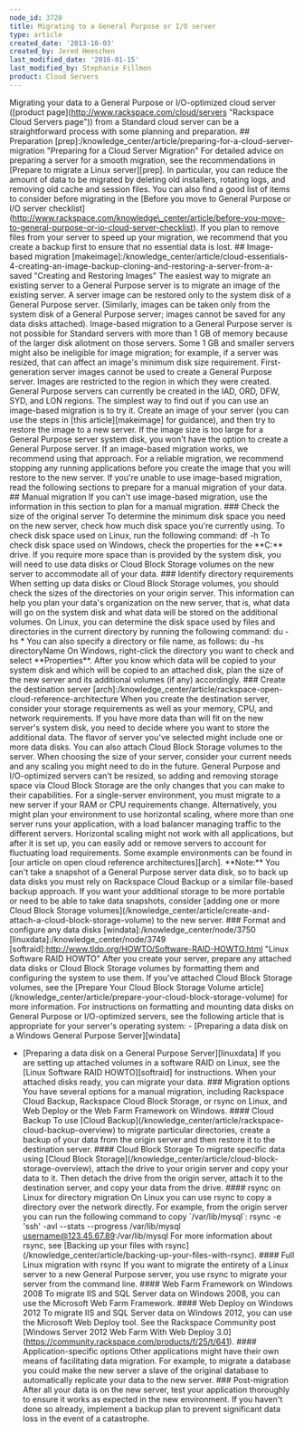 ```yaml
---
node_id: 3720
title: Migrating to a General Purpose or I/O server
type: article
created_date: '2013-10-03'
created_by: Jered Heeschen
last_modified_date: '2016-01-15'
last_modified_by: Stephanie Fillmon
product: Cloud Servers
---
```


Migrating your data to a General Purpose or I/O-optimized cloud server
(\[product page\](http://www.rackspace.com/cloud/servers "Rackspace
Cloud Servers page")) from a Standard cloud server can be a
straightforward process with some planning and preparation. \#\#
Preparation
\[prep\]:/knowledge\_center/article/preparing-for-a-cloud-server-migration
"Preparing for a Cloud Server Migration" For detailed advice on
preparing a server for a smooth migration, see the recommendations in
\[Prepare to migrate a Linux server\]\[prep\]. In particular, you can
reduce the amount of data to be migrated by deleting old installers,
rotating logs, and removing old cache and session files. You can also
find a good list of items to consider before migrating in the \[Before
you move to General Purpose or I/O server
checklist\](http://www.rackspace.com/knowledge\_center/article/before-you-move-to-general-purpose-or-io-cloud-server-checklist).
If you plan to remove files from your server to speed up your migration,
we recommend that you create a backup first to ensure that no essential
data is lost. \#\# Image-based migration
\[makeimage\]:/knowledge\_center/article/cloud-essentials-4-creating-an-image-backup-cloning-and-restoring-a-server-from-a-saved
"Creating and Restoring Images" The easiest way to migrate an existing
server to a General Purpose server is to migrate an image of the
existing server. A server image can be restored only to the system disk
of a General Purpose server. (Similarly, images can be taken only from
the system disk of a General Purpose server; images cannot be saved for
any data disks attached). Image-based migration to a General Purpose
server is not possible for Standard servers with more than 1 GB of
memory because of the larger disk allotment on those servers. Some 1 GB
and smaller servers might also be ineligible for image migration; for
example, if a server was resized, that can affect an image's minimum
disk size requirement. First-generation server images cannot be used to
create a General Purpose server. Images are restricted to the region in
which they were created. General Purpose servers can currently be
created in the IAD, ORD, DFW, SYD, and LON regions. The simplest way to
find out if you can use an image-based migration is to try it. Create an
image of your server (you can use the steps in \[this
article\]\[makeimage\] for guidance), and then try to restore the image
to a new server. If the image size is too large for a General Purpose
server system disk, you won't have the option to create a General
Purpose server. If an image-based migration works, we recommend using
that approach. For a reliable migration, we recommend stopping any
running applications before you create the image that you will restore
to the new server. If you're unable to use image-based migration, read
the following sections to prepare for a manual migration of your data.
\#\# Manual migration If you can't use image-based migration, use the
information in this section to plan for a manual migration. \#\#\# Check
the size of the original server To determine the minimum disk space you
need on the new server, check how much disk space you're currently
using. To check disk space used on Linux, run the following command: df
-h To check disk space used on Windows, check the properties for the
\*\*C:\*\* drive. If you require more space than is provided by the
system disk, you will need to use data disks or Cloud Block Storage
volumes on the new server to accommodate all of your data. \#\#\#
Identify directory requirements When setting up data disks or Cloud
Block Storage volumes, you should check the sizes of the directories on
your origin server. This information can help you plan your data's
organization on the new server, that is, what data will go on the system
disk and what data will be stored on the additional volumes. On Linux,
you can determine the disk space used by files and directories in the
current directory by running the following command: du -hs \* You can
also specify a directory or file name, as follows: du -hs directoryName
On Windows, right-click the directory you want to check and select
\*\*Properties\*\*. After you know which data will be copied to your
system disk and which will be copied to an attached disk, plan the size
of the new server and its additional volumes (if any) accordingly.
\#\#\# Create the destination server
\[arch\]:/knowledge\_center/article/rackspace-open-cloud-reference-architecture
When you create the destination server, consider your storage
requirements as well as your memory, CPU, and network requirements. If
you have more data than will fit on the new server's system disk, you
need to decide where you want to store the additional data. The flavor
of server you've selected might include one or more data disks. You can
also attach Cloud Block Storage volumes to the server. When choosing the
size of your server, consider your current needs and any scaling you
might need to do in the future. General Purpose and I/O-optimized
servers can't be resized, so adding and removing storage space via Cloud
Block Storage are the only changes that you can make to their
capabilities. For a single-server environment, you must migrate to a new
server if your RAM or CPU requirements change. Alternatively, you might
plan your environment to use horizontal scaling, where more than one
server runs your application, with a load balancer managing traffic to
the different servers. Horizontal scaling might not work with all
applications, but after it is set up, you can easily add or remove
servers to account for fluctuating load requirements. Some example
environments can be found in \[our article on open cloud reference
architectures\]\[arch\]. \*\*Note:\*\* You can't take a snapshot of a
General Purpose server data disk, so to back up data disks you must rely
on Rackspace Cloud Backup or a similar file-based backup approach. If
you want your additional storage to be more portable or need to be able
to take data snapshots, consider \[adding one or more Cloud Block
Storage
volumes\](/knowledge\_center/article/create-and-attach-a-cloud-block-storage-volume)
to the new server. \#\#\# Format and configure any data disks
\[windata\]:/knowledge\_center/node/3750
\[linuxdata\]:/knowledge\_center/node/3749
\[softraid\]:http://www.tldp.org/HOWTO/Software-RAID-HOWTO.html "Linux
Software RAID HOWTO" After you create your server, prepare any attached
data disks or Cloud Block Storage volumes by formatting them and
configuring the system to use them. If you've attached Cloud Block
Storage volumes, see the \[Prepare Your Cloud Block Storage Volume
article\](/knowledge\_center/article/prepare-your-cloud-block-storage-volume)
for more information. For instructions on formatting and mounting data
disks on General Purpose or I/O-optimized servers, see the following
article that is appropriate for your server's operating system: -
\[Preparing a data disk on a Windows General Purpose Server\]\[windata\]
- \[Preparing a data disk on a General Purpose Server\]\[linuxdata\] If
you are setting up attached volumes in a software RAID on Linux, see the
\[Linux Software RAID HOWTO\]\[softraid\] for instructions. When your
attached disks ready, you can migrate your data. \#\#\# Migration
options You have several options for a manual migration, including
Rackspace Cloud Backup, Rackspace Cloud Block Storage, or rsync on
Linux, and Web Deploy or the Web Farm Framework on Windows. \#\#\#\#
Cloud Backup To use \[Cloud
Backup\](/knowledge\_center/article/rackspace-cloud-backup-overview) to
migrate particular directories, create a backup of your data from the
origin server and then restore it to the destination server. \#\#\#\#
Cloud Block Storage To migrate specific data using \[Cloud Block
Storage\](/knowledge\_center/article/cloud-block-storage-overview),
attach the drive to your origin server and copy your data to it. Then
detach the drive from the origin server, attach it to the destination
server, and copy your data from the drive. \#\#\#\# rsync on Linux for
directory migration On Linux you can use rsync to copy a directory over
the network directly. For example, from the origin server you can run
the following command to copy \`/var/lib/mysql\`: rsync -e 'ssh' -avl
--stats --progress /var/lib/mysql username@123.45.67.89:/var/lib/mysql
For more information about rsync, see \[Backing up your files with
rsync\](/knowledge\_center/article/backing-up-your-files-with-rsync).
\#\#\#\# Full Linux migration with rsync If you want to migrate the
entirety of a Linux server to a new General Purpose server, you use
rsync to migrate your server from the command line. \#\#\#\# Web Farm
Framework on Windows 2008 To migrate IIS and SQL Server data on Windows
2008, you can use the Microsoft Web Farm Framework. \#\#\#\# Web Deploy
on Windows 2012 To migrate IIS and SQL Server data on Windows 2012, you
can use the Microsoft Web Deploy tool. See the Rackspace Community post
\[Windows Server 2012 Web Farm With Web Deploy
3.0\](https://community.rackspace.com/products/f/25/t/641). \#\#\#\#
Application-specific options Other applications might have their own
means of facilitating data migration. For example, to migrate a database
you could make the new server a slave of the original database to
automatically replicate your data to the new server. \#\#\#
Post-migration After all your data is on the new server, test your
application thoroughly to ensure it works as expected in the new
environment. If you haven't done so already, implement a backup plan to
prevent significant data loss in the event of a catastrophe.

